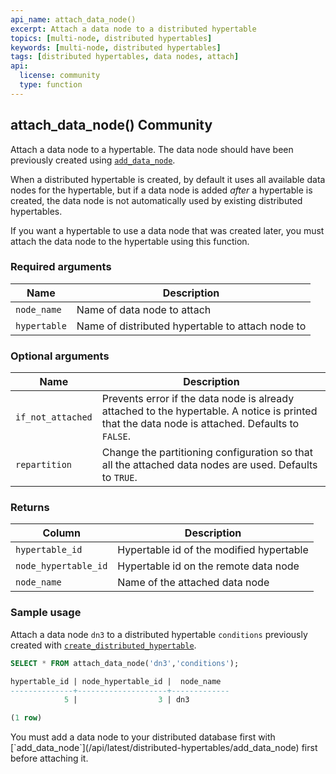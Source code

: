 ```yaml
---
api_name: attach_data_node()
excerpt: Attach a data node to a distributed hypertable
topics: [multi-node, distributed hypertables]
keywords: [multi-node, distributed hypertables]
tags: [distributed hypertables, data nodes, attach]
api:
  license: community
  type: function
---
```


## attach_data_node() <tag type="community">Community</tag>

Attach a data node to a hypertable. The data node should have been
previously created using [`add_data_node`][add_data_node].

When a distributed hypertable is created, by default it uses all
available data nodes for the hypertable, but if a data node is added
*after* a hypertable is created, the data node is not automatically
used by existing distributed hypertables.

If you want a hypertable to use a data node that was created later,
you must attach the data node to the hypertable using this
function.

### Required arguments

| Name              | Description                                   |
|-------------------|-----------------------------------------------|
| `node_name`       | Name of data node to attach             |
| `hypertable`      | Name of distributed hypertable to attach node to          |

### Optional arguments

| Name              | Description                                   |
|-------------------|-----------------------------------------------|
| `if_not_attached` | Prevents error if the data node is already attached to the hypertable. A notice is printed that the data node is attached. Defaults to `FALSE`. |
| `repartition`     | Change the partitioning configuration so that all the attached data nodes are used. Defaults to `TRUE`. |

### Returns

| Column               | Description                              |
|-------------------|-----------------------------------------------|
| `hypertable_id`      | Hypertable id of the modified hypertable |
| `node_hypertable_id` | Hypertable id on the remote data node    |
| `node_name`          | Name of the attached data node     |

### Sample usage

Attach a data node `dn3` to a distributed hypertable `conditions`
previously created with
[`create_distributed_hypertable`][create_distributed_hypertable].

```sql
SELECT * FROM attach_data_node('dn3','conditions');

hypertable_id | node_hypertable_id |  node_name
--------------+--------------------+-------------
            5 |                  3 | dn3

(1 row)
```

<highlight type="tip">
 You must add a data node to your distributed database first
with [`add_data_node`](/api/latest/distributed-hypertables/add_data_node) first before attaching it.
</highlight>

[add_data_node]: /api/:currentVersion:/distributed-hypertables/add_data_node/
[create_distributed_hypertable]: /api/:currentVersion:/distributed-hypertables/create_distributed_hypertable/
